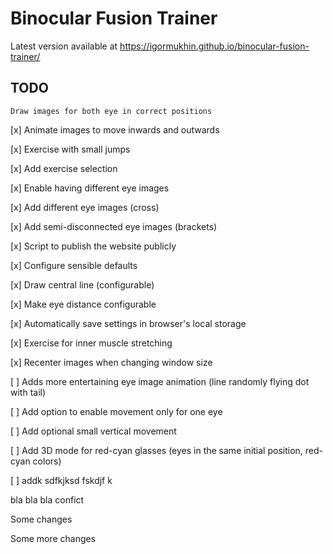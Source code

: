# Binocular Fusion Trainer

Latest version available at https://igormukhin.github.io/binocular-fusion-trainer/

## TODO

    Draw images for both eye in correct positions

[x] Animate images to move inwards and outwards

[x] Exercise with small jumps

[x] Add exercise selection

[x] Enable having different eye images

[x] Add different eye images (cross)

[x] Add semi-disconnected eye images (brackets)

[x] Script to publish the website publicly

[x] Configure sensible defaults

[x] Draw central line (configurable)

[x] Make eye distance configurable

[x] Automatically save settings in browser's local storage

[x] Exercise for inner muscle stretching

[x] Recenter images when changing window size

[ ] Adds more entertaining eye image animation (line randomly flying dot with tail)

[ ] Add option to enable movement only for one eye

[ ] Add optional small vertical movement

[ ] Add 3D mode for red-cyan glasses (eyes in the same initial position, red-cyan colors)

[ ] addk sdfkjksd fskdjf k

bla bla bla confict

Some changes

Some more changes
